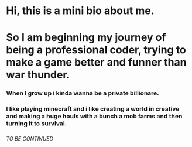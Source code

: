 
<html>
<head>
  <title>A bio about me</title>
</head>
<body>

  <h1> Hi, this is a mini bio about me.<h1> So I am beginning my journey of being a professional coder, trying to make a game better and funner than war thunder.<h3> <h3>When I grow up i kinda wanna be a private billionare.<h3> <h3>I like playing minecraft and i like creating a world in creative and making a huge houls with a bunch a mob farms and then turning it to survival. <h3> <h6>TO BE CONTINUED</h6>

  <div id="game-container">

    
